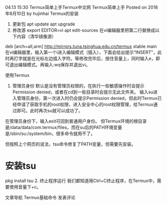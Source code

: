 04.13 15:30
Termux简单上手Termux中文网
Termux简单上手
Posted on  2018年8月10日 by hujinhai
Termux的安装
1. 更新包
apt update
apt upgrade
2. 修改源
export EDITOR=vi
apt edit-sources
在vi编辑器里把第二行替换成以下内容（清华镜像源）

deb [arch=all,arm] http://mirrors.tuna.tsinghua.edu.cn/termux stable main
在vi编辑器里，输入第一个i进入编辑模式（插入），下面会给出提示“INSERT”，此时再打字就是在光标左边插入字符。等修改完毕后，按住音量上，同时输入e，即可退出编辑模式。再输入:wq保存并退出vi。

使用Termux
1. 管理员身份
默认是没有管理员权限的，在执行一些敏感操作时会提示Permission denied，或者在cd到一些目录时会提示无此文件夹。
输入su进入管理员身份，第一次进入时仍会提示Permission denied，但此时Termux已经申请了获取手机的root权限，进入安全中心的root权限管理，给Termux通过即可。此时再次su就可以成功了。

在管理员身份下，输入exit可回到普通用户身份。
但Termux环境的根目录是/data/data/com.termux/files，而在su后的PATH环境变量是/sbin/su:/system/bin，很多命令就用不了。

但按照上个网页的说法，tsu命令修复了PATH变量，但需要先安装。

# 安装tsu
pkg install tsu
2. 终止程序运行
我们都知道用Ctrl+C终止程序，在Termux中，需要使用音量下+c。

 

文章导航
Termux基础命令
发表评论
